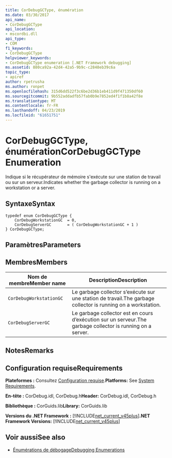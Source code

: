 ```yaml
---
title: CorDebugGCType, énumération
ms.date: 03/30/2017
api_name:
- CorDebugGCType
api_location:
- mscordbi.dll
api_type:
- COM
f1_keywords:
- CorDebugGCType
helpviewer_keywords:
- CorDebugGCType enumeration [.NET Framework debugging]
ms.assetid: 880ca92a-42d4-42a5-9b9c-c2848eb39c6a
topic_type:
- apiref
author: rpetrusha
ms.author: ronpet
ms.openlocfilehash: 315d6dd522f3c6be2d36b1eb411d9f471350df60
ms.sourcegitcommit: 9b552addadfb57fab0b9e7852ed4f1f1b8a42f8e
ms.translationtype: MT
ms.contentlocale: fr-FR
ms.lasthandoff: 04/23/2019
ms.locfileid: "61651751"
---
```

# <a name="cordebuggctype-enumeration"></a><span data-ttu-id="e5767-102">CorDebugGCType, énumération</span><span class="sxs-lookup"><span data-stu-id="e5767-102">CorDebugGCType Enumeration</span></span>
<span data-ttu-id="e5767-103">Indique si le récupérateur de mémoire s'exécute sur une station de travail ou sur un serveur.</span><span class="sxs-lookup"><span data-stu-id="e5767-103">Indicates whether the garbage collector is running on a workstation or a server.</span></span>  
  
## <a name="syntax"></a><span data-ttu-id="e5767-104">Syntaxe</span><span class="sxs-lookup"><span data-stu-id="e5767-104">Syntax</span></span>  
  
```  
typedef enum CorDebugGCType {  
    CorDebugWorkstationGC  = 0,  
    CorDebugServerGC       = ( CorDebugWorkstationGC + 1 )  
} CorDebugGCType;  
```  
  
## <a name="parameters"></a><span data-ttu-id="e5767-105">Paramètres</span><span class="sxs-lookup"><span data-stu-id="e5767-105">Parameters</span></span>  
  
## <a name="members"></a><span data-ttu-id="e5767-106">Membres</span><span class="sxs-lookup"><span data-stu-id="e5767-106">Members</span></span>  
  
|<span data-ttu-id="e5767-107">Nom de membre</span><span class="sxs-lookup"><span data-stu-id="e5767-107">Member name</span></span>|<span data-ttu-id="e5767-108">Description</span><span class="sxs-lookup"><span data-stu-id="e5767-108">Description</span></span>|  
|-----------------|-----------------|  
|`CorDebugWorkstationGC`|<span data-ttu-id="e5767-109">Le garbage collector s’exécute sur une station de travail.</span><span class="sxs-lookup"><span data-stu-id="e5767-109">The garbage collector is running on a workstation.</span></span>|  
|`CorDebugServerGC`|<span data-ttu-id="e5767-110">Le garbage collector est en cours d’exécution sur un serveur.</span><span class="sxs-lookup"><span data-stu-id="e5767-110">The garbage collector is running on a server.</span></span>|  
  
## <a name="remarks"></a><span data-ttu-id="e5767-111">Notes</span><span class="sxs-lookup"><span data-stu-id="e5767-111">Remarks</span></span>  
  
## <a name="requirements"></a><span data-ttu-id="e5767-112">Configuration requise</span><span class="sxs-lookup"><span data-stu-id="e5767-112">Requirements</span></span>  
 <span data-ttu-id="e5767-113">**Plateformes :** Consultez [Configuration requise](../../../../docs/framework/get-started/system-requirements.md).</span><span class="sxs-lookup"><span data-stu-id="e5767-113">**Platforms:** See [System Requirements](../../../../docs/framework/get-started/system-requirements.md).</span></span>  
  
 <span data-ttu-id="e5767-114">**En-tête :** CorDebug.idl, CorDebug.h</span><span class="sxs-lookup"><span data-stu-id="e5767-114">**Header:** CorDebug.idl, CorDebug.h</span></span>  
  
 <span data-ttu-id="e5767-115">**Bibliothèque :** CorGuids.lib</span><span class="sxs-lookup"><span data-stu-id="e5767-115">**Library:** CorGuids.lib</span></span>  
  
 <span data-ttu-id="e5767-116">**Versions du .NET Framework :** [!INCLUDE[net_current_v45plus](../../../../includes/net-current-v45plus-md.md)]</span><span class="sxs-lookup"><span data-stu-id="e5767-116">**.NET Framework Versions:** [!INCLUDE[net_current_v45plus](../../../../includes/net-current-v45plus-md.md)]</span></span>  
  
## <a name="see-also"></a><span data-ttu-id="e5767-117">Voir aussi</span><span class="sxs-lookup"><span data-stu-id="e5767-117">See also</span></span>

- [<span data-ttu-id="e5767-118">Énumérations de débogage</span><span class="sxs-lookup"><span data-stu-id="e5767-118">Debugging Enumerations</span></span>](../../../../docs/framework/unmanaged-api/debugging/debugging-enumerations.md)
